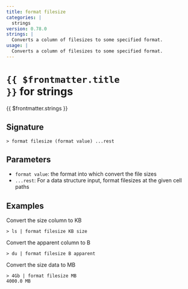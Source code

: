 ```yaml
---
title: format filesize
categories: |
  strings
version: 0.78.0
strings: |
  Converts a column of filesizes to some specified format.
usage: |
  Converts a column of filesizes to some specified format.
---
```


# <code>{{ $frontmatter.title }}</code> for strings

<div class='command-title'>{{ $frontmatter.strings }}</div>

## Signature

```> format filesize (format value) ...rest```

## Parameters

 -  `format value`: the format into which convert the file sizes
 -  `...rest`: For a data structure input, format filesizes at the given cell paths

## Examples

Convert the size column to KB
```shell
> ls | format filesize KB size

```

Convert the apparent column to B
```shell
> du | format filesize B apparent

```

Convert the size data to MB
```shell
> 4Gb | format filesize MB
4000.0 MB
```
